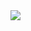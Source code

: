 
<!DOCTYPE html>
<html>
<head>
</head>
<body>

<img src="https://upload.wikimedia.org/wikipedia/fr/thumb/f/f7/Logo_SNCF_%282005%29.svg/1200px-Logo_SNCF_%282005%29.svg.png">

</body>
</html>


